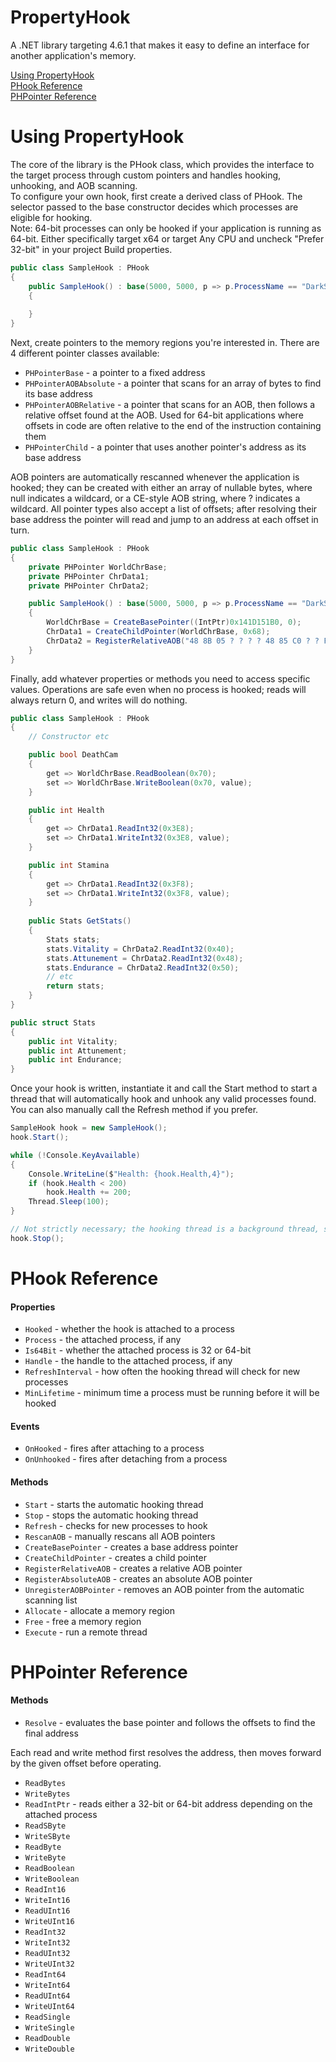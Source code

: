 # PropertyHook
A .NET library targeting 4.6.1 that makes it easy to define an interface for another application's memory.

[Using PropertyHook](#using)  
[PHook Reference](#phook)  
[PHPointer Reference](#phpointer)  

<a name="using"></a>
# Using PropertyHook
The core of the library is the PHook class, which provides the interface to the target process through custom pointers and handles hooking, unhooking, and AOB scanning.  
To configure your own hook, first create a derived class of PHook. The selector passed to the base constructor decides which processes are eligible for hooking.  
Note: 64-bit processes can only be hooked if your application is running as 64-bit. Either specifically target x64 or target Any CPU and uncheck "Prefer 32-bit" in your project Build properties.  
```cs
public class SampleHook : PHook
{
    public SampleHook() : base(5000, 5000, p => p.ProcessName == "DarkSoulsRemastered")
    {
    
    }
}
```

Next, create pointers to the memory regions you're interested in. There are 4 different pointer classes available:
* `PHPointerBase` - a pointer to a fixed address
* `PHPointerAOBAbsolute` - a pointer that scans for an array of bytes to find its base address
* `PHPointerAOBRelative` - a pointer that scans for an AOB, then follows a relative offset found at the AOB. Used for 64-bit applications where offsets in code are often relative to the end of the instruction containing them
* `PHPointerChild` - a pointer that uses another pointer's address as its base address

AOB pointers are automatically rescanned whenever the application is hooked; they can be created with either an array of nullable bytes, where null indicates a wildcard, or a CE-style AOB string, where ? indicates a wildcard. All pointer types also accept a list of offsets; after resolving their base address the pointer will read and jump to an address at each offset in turn.
```cs
public class SampleHook : PHook
{
    private PHPointer WorldChrBase;
    private PHPointer ChrData1;
    private PHPointer ChrData2;

    public SampleHook() : base(5000, 5000, p => p.ProcessName == "DarkSoulsRemastered")
    {
        WorldChrBase = CreateBasePointer((IntPtr)0x141D151B0, 0);
        ChrData1 = CreateChildPointer(WorldChrBase, 0x68);
        ChrData2 = RegisterRelativeAOB("48 8B 05 ? ? ? ? 48 85 C0 ? ? F3 0F 58 80 AC 00 00 00", 3, 7, 0, 0x10);
    }
}
```

Finally, add whatever properties or methods you need to access specific values. Operations are safe even when no process is hooked; reads will always return 0, and writes will do nothing.
```cs
public class SampleHook : PHook
{
    // Constructor etc

    public bool DeathCam
    {
        get => WorldChrBase.ReadBoolean(0x70);
        set => WorldChrBase.WriteBoolean(0x70, value);
    }

    public int Health
    {
        get => ChrData1.ReadInt32(0x3E8);
        set => ChrData1.WriteInt32(0x3E8, value);
    }

    public int Stamina
    {
        get => ChrData1.ReadInt32(0x3F8);
        set => ChrData1.WriteInt32(0x3F8, value);
    }
    
    public Stats GetStats()
    {
        Stats stats;
        stats.Vitality = ChrData2.ReadInt32(0x40);
        stats.Attunement = ChrData2.ReadInt32(0x48);
        stats.Endurance = ChrData2.ReadInt32(0x50);
        // etc
        return stats;
    }
}

public struct Stats
{
    public int Vitality;
    public int Attunement;
    public int Endurance;
}
```

Once your hook is written, instantiate it and call the Start method to start a thread that will automatically hook and unhook any valid processes found. You can also manually call the Refresh method if you prefer.
```cs
SampleHook hook = new SampleHook();
hook.Start();

while (!Console.KeyAvailable)
{
    Console.WriteLine($"Health: {hook.Health,4}");
    if (hook.Health < 200)
        hook.Health += 200;
    Thread.Sleep(100);
}

// Not strictly necessary; the hooking thread is a background thread, so it will exit automatically
hook.Stop();
```

<a name="phook"></a>
# PHook Reference
#### Properties
* `Hooked` - whether the hook is attached to a process
* `Process` - the attached process, if any
* `Is64Bit` - whether the attached process is 32 or 64-bit
* `Handle` - the handle to the attached process, if any
* `RefreshInterval` - how often the hooking thread will check for new processes
* `MinLifetime` - minimum time a process must be running before it will be hooked

#### Events
* `OnHooked` - fires after attaching to a process
* `OnUnhooked` - fires after detaching from a process

#### Methods
* `Start` - starts the automatic hooking thread
* `Stop` - stops the automatic hooking thread
* `Refresh` - checks for new processes to hook
* `RescanAOB` - manually rescans all AOB pointers
* `CreateBasePointer` - creates a base address pointer
* `CreateChildPointer` - creates a child pointer
* `RegisterRelativeAOB` - creates a relative AOB pointer
* `RegisterAbsoluteAOB` - creates an absolute AOB pointer
* `UnregisterAOBPointer` - removes an AOB pointer from the automatic scanning list
* `Allocate` - allocate a memory region
* `Free` - free a memory region
* `Execute` - run a remote thread

<a name="phpointer"></a>
# PHPointer Reference
#### Methods
* `Resolve` - evaluates the base pointer and follows the offsets to find the final address

Each read and write method first resolves the address, then moves forward by the given offset before operating.
* `ReadBytes`
* `WriteBytes`
* `ReadIntPtr` - reads either a 32-bit or 64-bit address depending on the attached process
* `ReadSByte`
* `WriteSByte`
* `ReadByte`
* `WriteByte`
* `ReadBoolean`
* `WriteBoolean`
* `ReadInt16`
* `WriteInt16`
* `ReadUInt16`
* `WriteUInt16`
* `ReadInt32`
* `WriteInt32`
* `ReadUInt32`
* `WriteUInt32`
* `ReadInt64`
* `WriteInt64`
* `ReadUInt64`
* `WriteUInt64`
* `ReadSingle`
* `WriteSingle`
* `ReadDouble`
* `WriteDouble`
